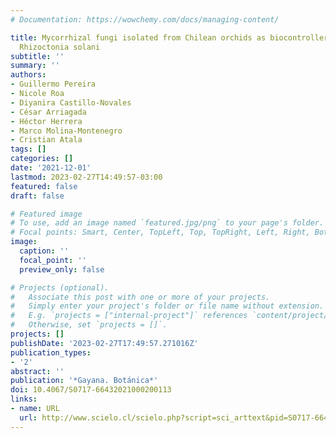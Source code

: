 ```yaml
---
# Documentation: https://wowchemy.com/docs/managing-content/

title: Mycorrhizal fungi isolated from Chilean orchids as biocontrollers of the pathogen
  Rhizoctonia solani
subtitle: ''
summary: ''
authors:
- Guillermo Pereira
- Nicole Roa
- Diyanira Castillo-Novales
- César Arriagada
- Héctor Herrera
- Marco Molina-Montenegro
- Cristian Atala
tags: []
categories: []
date: '2021-12-01'
lastmod: 2023-02-27T14:49:57-03:00
featured: false
draft: false

# Featured image
# To use, add an image named `featured.jpg/png` to your page's folder.
# Focal points: Smart, Center, TopLeft, Top, TopRight, Left, Right, BottomLeft, Bottom, BottomRight.
image:
  caption: ''
  focal_point: ''
  preview_only: false

# Projects (optional).
#   Associate this post with one or more of your projects.
#   Simply enter your project's folder or file name without extension.
#   E.g. `projects = ["internal-project"]` references `content/project/deep-learning/index.md`.
#   Otherwise, set `projects = []`.
projects: []
publishDate: '2023-02-27T17:49:57.271016Z'
publication_types:
- '2'
abstract: ''
publication: '*Gayana. Botánica*'
doi: 10.4067/S0717-66432021000200113
links:
- name: URL
  url: http://www.scielo.cl/scielo.php?script=sci_arttext&pid=S0717-66432021000200113&lng=en&nrm=iso&tlng=en
---
```

